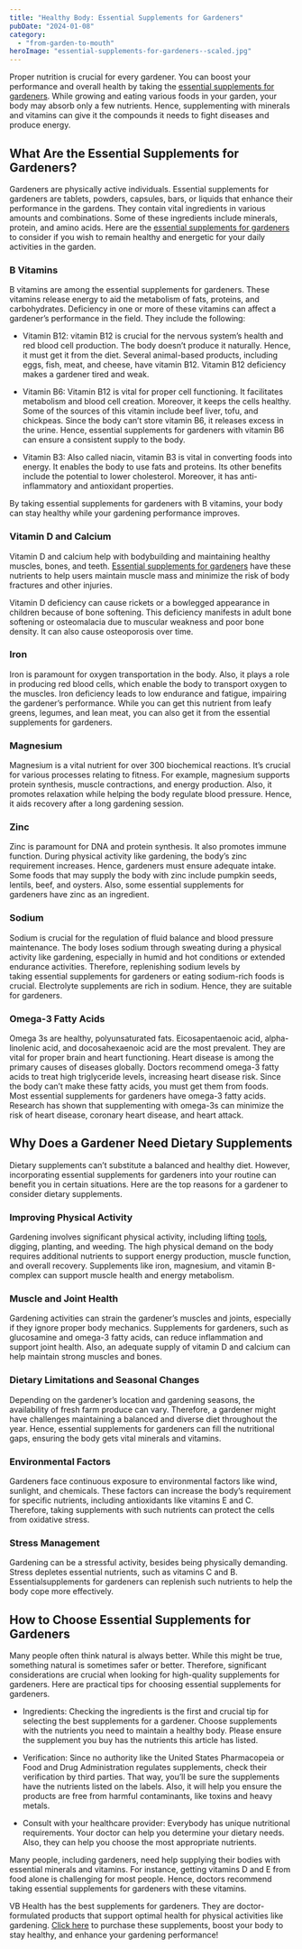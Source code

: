 ```yaml
---
title: "Healthy Body: Essential Supplements for Gardeners"
pubDate: "2024-01-08"
category: 
  - "from-garden-to-mouth"
heroImage: "essential-supplements-for-gardeners--scaled.jpg"
---
```


Proper nutrition is crucial for every gardener. You can boost your performance and overall health by taking the [essential supplements for gardeners](http://vitaliboost.sjv.io/q4LO0g). While growing and eating various foods in your garden, your body may absorb only a few nutrients. Hence, supplementing with minerals and vitamins can give it the compounds it needs to fight diseases and produce energy.

## What Are the Essential Supplements for Gardeners?

Gardeners are physically active individuals. Essential supplements for gardeners are tablets, powders, capsules, bars, or liquids that enhance their performance in the gardens. They contain vital ingredients in various amounts and combinations. Some of these ingredients include minerals, protein, and amino acids. Here are the [essential supplements for gardeners](http://vitaliboost.sjv.io/q4LO0g) to consider if you wish to remain healthy and energetic for your daily activities in the garden.

### B Vitamins

B vitamins are among the essential supplements for gardeners. These vitamins release energy to aid the metabolism of fats, proteins, and carbohydrates. Deficiency in one or more of these vitamins can affect a gardener’s performance in the field. They include the following:

- Vitamin B12: vitamin B12 is crucial for the nervous system’s health and red blood cell production. The body doesn’t produce it naturally. Hence, it must get it from the diet. Several animal-based products, including eggs, fish, meat, and cheese, have vitamin B12. Vitamin B12 deficiency makes a gardener tired and weak.

- Vitamin B6: Vitamin B12 is vital for proper cell functioning. It facilitates metabolism and blood cell creation. Moreover, it keeps the cells healthy. Some of the sources of this vitamin include beef liver, tofu, and chickpeas. Since the body can’t store vitamin B6, it releases excess in the urine. Hence, essential supplements for gardeners with vitamin B6 can ensure a consistent supply to the body.   

- Vitamin B3: Also called niacin, vitamin B3 is vital in converting foods into energy. It enables the body to use fats and proteins. Its other benefits include the potential to lower cholesterol. Moreover, it has anti-inflammatory and antioxidant properties.

By taking essential supplements for gardeners with B vitamins, your body can stay healthy while your gardening performance improves.

### Vitamin D and Calcium

Vitamin D and calcium help with bodybuilding and maintaining healthy muscles, bones, and teeth. [Essential supplements for gardeners](http://vitaliboost.sjv.io/q4LO0g) have these nutrients to help users maintain muscle mass and minimize the risk of body fractures and other injuries.

Vitamin D deficiency can cause rickets or a bowlegged appearance in children because of bone softening. This deficiency manifests in adult bone softening or osteomalacia due to muscular weakness and poor bone density. It can also cause osteoporosis over time.

### Iron

Iron is paramount for oxygen transportation in the body. Also, it plays a role in producing red blood cells, which enable the body to transport oxygen to the muscles. Iron deficiency leads to low endurance and fatigue, impairing the gardener’s performance. While you can get this nutrient from leafy greens, legumes, and lean meat, you can also get it from the essential supplements for gardeners.

### Magnesium

Magnesium is a vital nutrient for over 300 biochemical reactions. It’s crucial for various processes relating to fitness. For example, magnesium supports protein synthesis, muscle contractions, and energy production. Also, it promotes relaxation while helping the body regulate blood pressure. Hence, it aids recovery after a long gardening session.

### Zinc

Zinc is paramount for DNA and protein synthesis. It also promotes immune function. During physical activity like gardening, the body’s zinc requirement increases. Hence, gardeners must ensure adequate intake. Some foods that may supply the body with zinc include pumpkin seeds, lentils, beef, and oysters. Also, some essential supplements for gardeners have zinc as an ingredient.

### Sodium

Sodium is crucial for the regulation of fluid balance and blood pressure maintenance. The body loses sodium through sweating during a physical activity like gardening, especially in humid and hot conditions or extended endurance activities. Therefore, replenishing sodium levels by taking essential supplements for gardeners or eating sodium-rich foods is crucial. Electrolyte supplements are rich in sodium. Hence, they are suitable for gardeners.

### Omega-3 Fatty Acids

Omega 3s are healthy, polyunsaturated fats. Eicosapentaenoic acid, alpha-linolenic acid, and docosahexaenoic acid are the most prevalent. They are vital for proper brain and heart functioning. Heart disease is among the primary causes of diseases globally. Doctors recommend omega-3 fatty acids to treat high triglyceride levels, increasing heart disease risk. Since the body can’t make these fatty acids, you must get them from foods. Most essential supplements for gardeners have omega-3 fatty acids. Research has shown that supplementing with omega-3s can minimize the risk of heart disease, coronary heart disease, and heart attack.

## Why Does a Gardener Need Dietary Supplements

Dietary supplements can’t substitute a balanced and healthy diet. However, incorporating essential supplements for gardeners into your routine can benefit you in certain situations. Here are the top reasons for a gardener to consider dietary supplements.

### Improving Physical Activity

Gardening involves significant physical activity, including lifting [tools](https://garden.gnmnetworks.com/50-must-have-gardening-tools-for-beginners/), digging, planting, and weeding. The high physical demand on the body requires additional nutrients to support energy production, muscle function, and overall recovery. Supplements like iron, magnesium, and vitamin B-complex can support muscle health and energy metabolism.

### Muscle and Joint Health

Gardening activities can strain the gardener’s muscles and joints, especially if they ignore proper body mechanics. Supplements for gardeners, such as glucosamine and omega-3 fatty acids, can reduce inflammation and support joint health. Also, an adequate supply of vitamin D and calcium can help maintain strong muscles and bones.

### Dietary Limitations and Seasonal Changes

Depending on the gardener’s location and gardening seasons, the availability of fresh farm produce can vary. Therefore, a gardener might have challenges maintaining a balanced and diverse diet throughout the year. Hence, essential supplements for gardeners can fill the nutritional gaps, ensuring the body gets vital minerals and vitamins.

### Environmental Factors

Gardeners face continuous exposure to environmental factors like wind, sunlight, and chemicals. These factors can increase the body’s requirement for specific nutrients, including antioxidants like vitamins E and C. Therefore, taking supplements with such nutrients can protect the cells from oxidative stress.

### Stress Management

Gardening can be a stressful activity, besides being physically demanding. Stress depletes essential nutrients, such as vitamins C and B. Essentialsupplements for gardeners can replenish such nutrients to help the body cope more effectively.

## How to Choose Essential Supplements for Gardeners

Many people often think natural is always better. While this might be true, something natural is sometimes safer or better. Therefore, significant considerations are crucial when looking for high-quality supplements for gardeners. Here are practical tips for choosing essential supplements for gardeners.

- Ingredients: Checking the ingredients is the first and crucial tip for selecting the best supplements for a gardener. Choose supplements with the nutrients you need to maintain a healthy body. Please ensure the supplement you buy has the nutrients this article has listed.

- Verification: Since no authority like the United States Pharmacopeia or Food and Drug Administration regulates supplements, check their verification by third parties. That way, you’ll be sure the supplements have the nutrients listed on the labels. Also, it will help you ensure the products are free from harmful contaminants, like toxins and heavy metals.

- Consult with your healthcare provider: Everybody has unique nutritional requirements. Your doctor can help you determine your dietary needs. Also, they can help you choose the most appropriate nutrients.

Many people, including gardeners, need help supplying their bodies with essential minerals and vitamins. For instance, getting vitamins D and E from food alone is challenging for most people. Hence, doctors recommend taking essential supplements for gardeners with these vitamins.

VB Health has the best supplements for gardeners. They are doctor-formulated products that support optimal health for physical activities like gardening. [Click here](http://vitaliboost.sjv.io/q4LO0g) to purchase these supplements, boost your body to stay healthy, and enhance your gardening performance!
